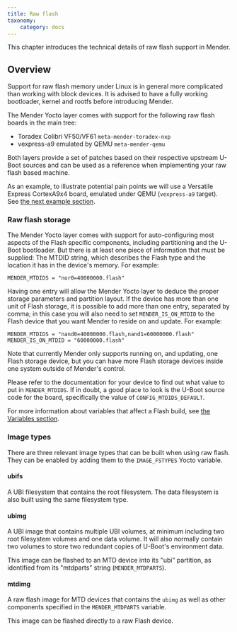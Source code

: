 ```yaml
---
title: Raw flash
taxonomy:
    category: docs
---
```


This chapter introduces the technical details of raw flash support in Mender.

## Overview

Support for raw flash memory under Linux is in general more complicated than
working with block devices. It is advised to have a fully working bootloader,
kernel and rootfs before introducing Mender.

The Mender Yocto layer comes with support for the following raw flash boards in
the main tree:

* Toradex Colibri VF50/VF61 `meta-mender-toradex-nxp`
* vexpress-a9 emulated by QEMU `meta-mender-qemu`

Both layers provide a set of patches based on their respective upstream U-Boot
sources and can be used as a reference when implementing your raw flash based
machine.

As an example, to illustrate potential pain points we will use a Versatile
Express CortexA9x4 board, emulated under QEMU (`vexpress-a9` target). See [the
next example section](example-qemu).


### Raw flash storage

The Mender Yocto layer comes with support for auto-configuring most aspects of
the Flash specific components, including partitioning and the U-Boot
bootloader. But there is at least one piece of information that must be
supplied: The MTDID string, which describes the Flash type and the location it
has in the device's memory. For example:

```
MENDER_MTDIDS = "nor0=40000000.flash"
```

Having one entry will allow the Mender Yocto layer to deduce the proper storage
parameters and partition layout. If the device has more than one unit of Flash
storage, it is possible to add more than one entry, separated by comma; in this
case you will also need to set `MENDER_IS_ON_MTDID` to the Flash device that you
want Mender to reside on and update. For example:

```
MENDER_MTDIDS = "nand0=40000000.flash,nand1=60000000.flash"
MENDER_IS_ON_MTDID = "60000000.flash"
```

Note that currently Mender only supports running on, and updating, one Flash
storage device, but you can have more Flash storage devices inside one system
outside of Mender's control.

Please refer to the documentation for your device to find out what value to put
in `MENDER_MTDIDS`. If in doubt, a good place to look is the U-Boot source code
for the board, specifically the value of `CONFIG_MTDIDS_DEFAULT`.

For more information about variables that affect a Flash build, see [the
Variables section](../../artifacts/variables).


### Image types

There are three relevant image types that can be built when using raw flash.
They can be enabled by adding them to the `IMAGE_FSTYPES` Yocto variable.

#### ubifs

A UBI filesystem that contains the root filesystem. The data filesystem is also
built using the same filesystem type.

#### ubimg

A UBI image that contains multiple UBI volumes, at minimum including two root
filesystem volumes and one data volume. It will also normally contain two
volumes to store two redundant copies of U-Boot's environment data.

This image can be flashed to an MTD device into its "ubi" partition, as
identified from its "mtdparts" string (`MENDER_MTDPARTS`).

#### mtdimg

A raw flash image for MTD devices that contains the `ubimg` as well as other
components specified in the `MENDER_MTDPARTS` variable.

This image can be flashed directly to a raw Flash device.
